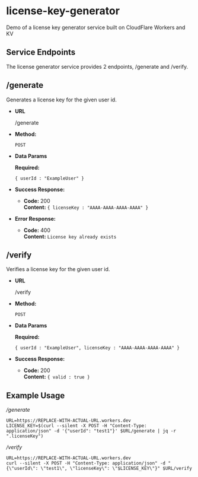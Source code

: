 # license-key-generator

Demo of a license key generator service built on CloudFlare Workers and KV

## Service Endpoints

The license generator service provides 2 endpoints, /generate and /verify.

**/generate**
----
  Generates a license key for the given user id.

* **URL**

  /generate

* **Method:**

  `POST`

* **Data Params**

   **Required:**

  `{ userId : "ExampleUser" }`

* **Success Response:**

  * **Code:** 200 <br />
    **Content:** `{ licenseKey : "AAAA-AAAA-AAAA-AAAA" }`
 
* **Error Response:**

  * **Code:** 400 <br />
    **Content:** `License key already exists`


**/verify**
----
  Verifies a license key for the given user id.

* **URL**

  /verify

* **Method:**

  `POST`

* **Data Params**

   **Required:**

  `{ userId : "ExampleUser", licenseKey : "AAAA-AAAA-AAAA-AAAA" }`

* **Success Response:**

  * **Code:** 200 <br />
    **Content:** `{ valid : true }`

## Example Usage

*/generate*

```
URL=https://REPLACE-WITH-ACTUAL-URL.workers.dev
LICENSE_KEY=$(curl --silent -X POST -H "Content-Type: application/json" -d '{"userId": "test1"}' $URL/generate | jq -r ".licenseKey")
```

*/verify*

```
URL=https://REPLACE-WITH-ACTUAL-URL.workers.dev
curl --silent -X POST -H "Content-Type: application/json" -d "{\"userId\": \"test1\", \"licenseKey\": \"$LICENSE_KEY\"}" $URL/verify
```
